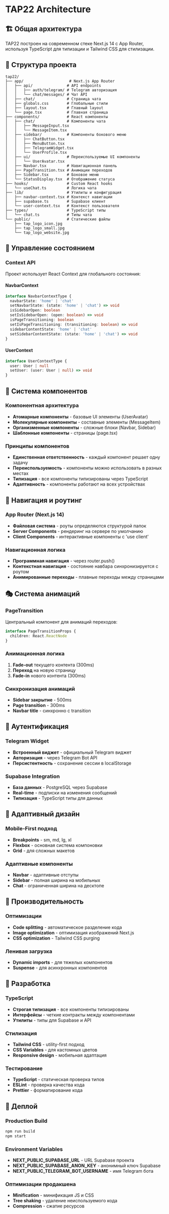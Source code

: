 # TAP22 Architecture

## 🏗 Общая архитектура

TAP22 построен на современном стеке Next.js 14 с App Router, используя TypeScript для типизации и Tailwind CSS для стилизации.

## 📁 Структура проекта

```
tap22/
├── app/                    # Next.js App Router
│   ├── api/               # API endpoints
│   │   ├── auth/telegram/ # Telegram авторизация
│   │   └── chat/messages/ # Чат API
│   ├── chat/              # Страница чата
│   ├── globals.css        # Глобальные стили
│   ├── layout.tsx         # Главный layout
│   └── page.tsx           # Главная страница
├── components/            # React компоненты
│   ├── chat/              # Компоненты чата
│   │   ├── MessageInput.tsx
│   │   └── MessageItem.tsx
│   ├── sidebar/           # Компоненты бокового меню
│   │   ├── ChatButton.tsx
│   │   ├── MenuButton.tsx
│   │   ├── TelegramWidget.tsx
│   │   └── UserProfile.tsx
│   ├── ui/                # Переиспользуемые UI компоненты
│   │   └── UserAvatar.tsx
│   ├── Navbar.tsx         # Навигационная панель
│   ├── PageTransition.tsx # Анимации переходов
│   ├── Sidebar.tsx        # Боковое меню
│   └── StatusDisplay.tsx  # Отображение статуса
├── hooks/                 # Custom React hooks
│   └── useChat.ts         # Логика чата
├── lib/                   # Утилиты и конфигурация
│   ├── navbar-context.tsx # Контекст навигации
│   ├── supabase.ts        # Supabase клиент
│   └── user-context.tsx   # Контекст пользователя
├── types/                 # TypeScript типы
│   └── chat.ts            # Типы чата
└── public/                # Статические файлы
    ├── tap_logo_icon.jpg
    ├── tap_logo_small.jpg
    └── tap_logo_website.jpg
```

## 🔄 Управление состоянием

### Context API
Проект использует React Context для глобального состояния:

#### NavbarContext
```typescript
interface NavbarContextType {
  navbarState: 'home' | 'chat'
  setNavbarState: (state: 'home' | 'chat') => void
  isSidebarOpen: boolean
  setIsSidebarOpen: (open: boolean) => void
  isPageTransitioning: boolean
  setIsPageTransitioning: (transitioning: boolean) => void
  sidebarContentState: 'home' | 'chat'
  setSidebarContentState: (state: 'home' | 'chat') => void
}
```

#### UserContext
```typescript
interface UserContextType {
  user: User | null
  setUser: (user: User | null) => void
}
```

## 🎨 Система компонентов

### Компонентная архитектура
- **Атомарные компоненты** - базовые UI элементы (UserAvatar)
- **Молекулярные компоненты** - составные элементы (MessageItem)
- **Организменные компоненты** - сложные блоки (Navbar, Sidebar)
- **Шаблонные компоненты** - страницы (page.tsx)

### Принципы компонентов
- **Единственная ответственность** - каждый компонент решает одну задачу
- **Переиспользуемость** - компоненты можно использовать в разных местах
- **Типизация** - все компоненты типизированы через TypeScript
- **Адаптивность** - компоненты работают на всех устройствах

## 🚀 Навигация и роутинг

### App Router (Next.js 14)
- **Файловая система** - роуты определяются структурой папок
- **Server Components** - рендеринг на сервере по умолчанию
- **Client Components** - интерактивные компоненты с 'use client'

### Навигационная логика
- **Программная навигация** - через router.push()
- **Контекстная навигация** - состояние навбара синхронизируется с роутом
- **Анимированные переходы** - плавные переходы между страницами

## 🎭 Система анимаций

### PageTransition
Центральный компонент для анимаций переходов:
```typescript
interface PageTransitionProps {
  children: React.ReactNode
}
```

### Анимационная логика
1. **Fade-out** текущего контента (300ms)
2. **Переход** на новую страницу
3. **Fade-in** нового контента (300ms)

### Синхронизация анимаций
- **Sidebar закрытие** - 500ms
- **Page transition** - 300ms
- **Navbar title** - синхронно с transition

## 🔐 Аутентификация

### Telegram Widget
- **Встроенный виджет** - официальный Telegram виджет
- **Авторизация** - через Telegram Bot API
- **Персистентность** - сохранение сессии в localStorage

### Supabase Integration
- **База данных** - PostgreSQL через Supabase
- **Real-time** - подписки на изменения сообщений
- **Типизация** - TypeScript типы для данных

## 📱 Адаптивный дизайн

### Mobile-First подход
- **Breakpoints** - sm, md, lg, xl
- **Flexbox** - основная система компоновки
- **Grid** - для сложных макетов

### Адаптивные компоненты
- **Navbar** - адаптивные отступы
- **Sidebar** - полная ширина на мобильных
- **Chat** - ограниченная ширина на десктопе

## 🎯 Производительность

### Оптимизации
- **Code splitting** - автоматическое разделение кода
- **Image optimization** - оптимизация изображений Next.js
- **CSS optimization** - Tailwind CSS purging

### Ленивая загрузка
- **Dynamic imports** - для тяжелых компонентов
- **Suspense** - для асинхронных компонентов

## 🔧 Разработка

### TypeScript
- **Строгая типизация** - все компоненты типизированы
- **Интерфейсы** - четкие контракты между компонентами
- **Утилиты** - типы для Supabase и API

### Стилизация
- **Tailwind CSS** - utility-first подход
- **CSS Variables** - для кастомных цветов
- **Responsive design** - мобильная адаптация

### Тестирование
- **TypeScript** - статическая проверка типов
- **ESLint** - проверка качества кода
- **Prettier** - форматирование кода

## 🚀 Деплой

### Production Build
```bash
npm run build
npm start
```

### Environment Variables
- **NEXT_PUBLIC_SUPABASE_URL** - URL Supabase проекта
- **NEXT_PUBLIC_SUPABASE_ANON_KEY** - анонимный ключ Supabase
- **NEXT_PUBLIC_TELEGRAM_BOT_USERNAME** - имя Telegram бота

### Оптимизации продакшена
- **Minification** - минификация JS и CSS
- **Tree shaking** - удаление неиспользуемого кода
- **Compression** - сжатие ресурсов